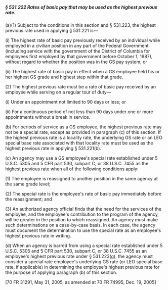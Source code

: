 ##### § 531.222 Rates of basic pay that may be used as the highest previous rate. #####

(a)(1) Subject to the conditions in this section and § 531.223, the highest previous rate used in applying § 531.221 is—

(i) The highest rate of basic pay previously received by an individual while employed in a civilian position in any part of the Federal Government (including service with the government of the District of Columbia for employees first employed by that government before October 1, 1987), without regard to whether the position was in the GS pay system; or

(ii) The highest rate of basic pay in effect when a GS employee held his or her highest GS grade and highest step within that grade.

(2) The highest previous rate must be a rate of basic pay received by an employee while serving on a regular tour of duty—

(i) Under an appointment not limited to 90 days or less; or

(ii) For a continuous period of not less than 90 days under one or more appointments without a break in service.

(b) For periods of service as a GS employee, the highest previous rate may not be a special rate, except as provided in paragraph (c) of this section. If the highest previous rate is a locality rate, the underlying GS rate or an LEO special base rate associated with that locality rate must be used as the highest previous rate in applying § 531.221(b).

(c) An agency may use a GS employee's special rate established under 5 U.S.C. 5305 and 5 CFR part 530, subpart C, or 38 U.S.C. 7455 as the highest previous rate when all of the following conditions apply:

(1) The employee is reassigned to another position in the same agency at the same grade level;

(2) The special rate is the employee's rate of basic pay immediately before the reassignment; and

(3) An authorized agency official finds that the need for the services of the employee, and the employee's contribution to the program of the agency, will be greater in the position to which reassigned. An agency must make such determinations on a case-by-case basis. In each case, the agency must document the determination to use the special rate as an employee's highest previous rate in writing.

(d) When an agency is barred from using a special rate established under 5 U.S.C. 5305 and 5 CFR part 530, subpart C, or 38 U.S.C. 7455 as an employee's highest previous rate under § 531.223(g), the agency must consider a special rate employee's underlying GS rate (or LEO special base rate, if applicable) in determining the employee's highest previous rate for the purpose of applying paragraph (b) of this section.

[70 FR 31291, May 31, 2005, as amended at 70 FR 74995, Dec. 19, 2005]